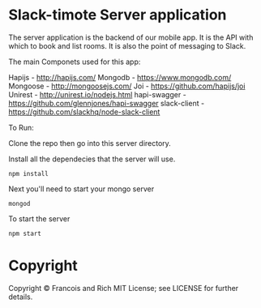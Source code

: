 # Slack-timote Server application

The server application is the backend of our mobile app. It is the API with which to book and list rooms. It is also the point of messaging to Slack.

The main Componets used for this app:

Hapijs - http://hapijs.com/
Mongodb - https://www.mongodb.com/
Mongoose - http://mongoosejs.com/
Joi - https://github.com/hapijs/joi
Unirest - http://unirest.io/nodejs.html
hapi-swagger - https://github.com/glennjones/hapi-swagger
slack-client - https://github.com/slackhq/node-slack-client

To Run:

Clone the repo then go into this server directory.

Install all the dependecies that the server will use.

	npm install

Next you'll need to start your mongo server

	mongod

To start the server

	npm start

# Copyright

Copyright © Francois and Rich MIT License; see LICENSE for further details.
